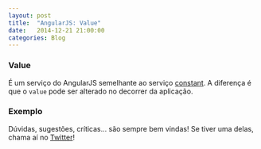 ```yaml
---
layout: post
title:  "AngularJS: Value"
date:   2014-12-21 21:00:00
categories: Blog
---
```


<h3>Value</h3>
É um serviço do AngularJS semelhante ao serviço <a href="http://blog.fabricioronchi.com/blog/2014/12/18/angular-services-constans.html" target="blank">constant</a>. A diferença é que o <code>value</code> pode ser alterado no decorrer da aplicação.

<h3>Exemplo</h3>
<script src="https://gist.github.com/realronchi/9097a7ebd5e654110632.js"></script>

Dúvidas, sugestões, críticas... são sempre bem vindas! Se tiver uma delas, chama aí no <a href="https://twitter.com/realronchi" target="blank">Twitter</a>!

